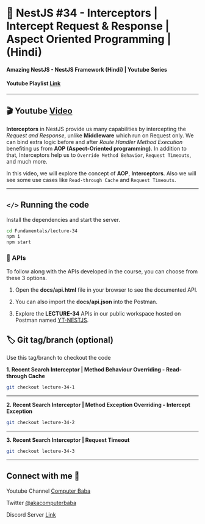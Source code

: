 # 📖 NestJS #34 - Interceptors | Intercept Request & Response | Aspect Oriented Programming | (Hindi)

#### Amazing NestJS - NestJS Framework (Hindi) | Youtube Series

#### Youtube Playlist [Link](https://bit.ly/3titPk3)

---

## 🎬 Youtube [Video](https://youtu.be/pDjbIXXTwxs)

**Interceptors** in NestJS provide us many capabilities by intercepting the _Request and Response_, unlike **Middleware** which run on Request only. We can bind extra logic before and after _Route Handler Method Execution_ benefiting us from **AOP (Aspect-Oriented programming)**. In addition to that, Interceptors help us to `Override Method Behavior`, `Request Timeouts`, and much more.

In this video, we will explore the concept of **AOP**, **Interceptors**. Also we will see some use cases like `Read-through Cache` and `Request Timeouts`.

---

## `</>` Running the code

Install the dependencies and start the server.

```sh
cd Fundamentals/lecture-34
npm i
npm start
```

### 📝 APIs

To follow along with the APIs developed in the course, you can choose from these 3 options.

1. Open the **docs/api.html** file in your browser to see the documented API.

2. You can also import the **docs/api.json** into the Postman.

3. Explore the **LECTURE-34** APIs in our public workspace hosted on Postman named
   [YT-NESTJS](https://bit.ly/3wJJKK6).

## 🏷️ Git tag/branch (optional)

Use this tag/branch to checkout the code

**1. Recent Search Interceptor | Method Behaviour Overriding - Read-through Cache**

```sh
git checkout lecture-34-1
```

---

**2. Recent Search Interceptor | Method Exception Overriding - Intercept Exception**

```sh
git checkout lecture-34-2
```

---

**3. Recent Search Interceptor | Request Timeout**

```sh
git checkout lecture-34-3
```

---

## Connect with me 👋

Youtube Channel [Computer Baba](https://www.youtube.com/c/ComputerBabaOfficial)

Twitter [@akacomputerbaba](https://twitter.com/akacomputerbaba)

Discord Server [Link](https://discord.gg/9V4VTDM)
